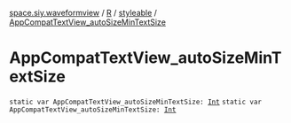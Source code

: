 [space.siy.waveformview](../../index.md) / [R](../index.md) / [styleable](index.md) / [AppCompatTextView_autoSizeMinTextSize](./-app-compat-text-view_auto-size-min-text-size.md)

# AppCompatTextView_autoSizeMinTextSize

`static var AppCompatTextView_autoSizeMinTextSize: `[`Int`](https://kotlinlang.org/api/latest/jvm/stdlib/kotlin/-int/index.html)
`static var AppCompatTextView_autoSizeMinTextSize: `[`Int`](https://kotlinlang.org/api/latest/jvm/stdlib/kotlin/-int/index.html)